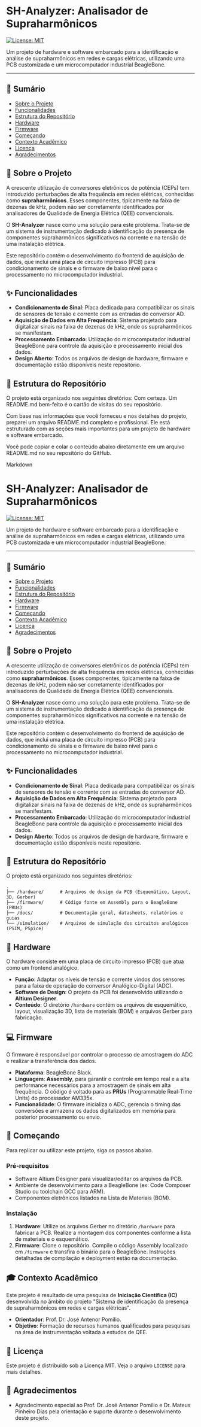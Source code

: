 # SH-Analyzer: Analisador de Supraharmônicos
[![License: MIT](https://img.shields.io/badge/License-MIT-blue.svg)](https://opensource.org/licenses/MIT)

Um projeto de hardware e software embarcado para a identificação e análise de supraharmônicos em redes e cargas elétricas, utilizando uma PCB customizada e um microcomputador industrial BeagleBone.

---

## 📝 Sumário
* [Sobre o Projeto](#-sobre-o-projeto)
* [Funcionalidades](#-funcionalidades)
* [Estrutura do Repositório](#-estrutura-do-repositório)
* [Hardware](#-hardware)
* [Firmware](#-firmware)
* [Começando](#-começando)
* [Contexto Acadêmico](#-contexto-acadêmico)
* [Licença](#-licença)
* [Agradecimentos](#-agradecimentos)

## 📖 Sobre o Projeto

A crescente utilização de conversores eletrônicos de potência (CEPs) tem introduzido perturbações de alta frequência em redes elétricas, conhecidas como **supraharmônicos**. Esses componentes, tipicamente na faixa de dezenas de kHz, podem não ser corretamente identificados por analisadores de Qualidade de Energia Elétrica (QEE) convencionais.

O **SH-Analyzer** nasce como uma solução para este problema. Trata-se de um sistema de instrumentação dedicado à identificação da presença de componentes supraharmônicos significativos na corrente e na tensão de uma instalação elétrica.

Este repositório contém o desenvolvimento do frontend de aquisição de dados, que inclui uma placa de circuito impresso (PCB) para condicionamento de sinais e o firmware de baixo nível para o processamento no microcomputador industrial.

## ✨ Funcionalidades

* **Condicionamento de Sinal**: Placa dedicada para compatibilizar os sinais de sensores de tensão e corrente com as entradas do conversor AD.
* **Aquisição de Dados em Alta Frequência**: Sistema projetado para digitalizar sinais na faixa de dezenas de kHz, onde os supraharmônicos se manifestam.
* **Processamento Embarcado**: Utilização do microcomputador industrial BeagleBone para controle da aquisição e processamento inicial dos dados.
* **Design Aberto**: Todos os arquivos de design de hardware, firmware e documentação estão disponíveis neste repositório.

## 📂 Estrutura do Repositório

O projeto está organizado nos seguintes diretórios:
Com certeza. Um README.md bem-feito é o cartão de visitas do seu repositório.

Com base nas informações que você forneceu e nos detalhes do projeto, preparei um arquivo README.md completo e profissional. Ele está estruturado com as seções mais importantes para um projeto de hardware e software embarcado.

Você pode copiar e colar o conteúdo abaixo diretamente em um arquivo README.md no seu repositório do GitHub.

Markdown

# SH-Analyzer: Analisador de Supraharmônicos
[![License: MIT](https://img.shields.io/badge/License-MIT-blue.svg)](https://opensource.org/licenses/MIT)

Um projeto de hardware e software embarcado para a identificação e análise de supraharmônicos em redes e cargas elétricas, utilizando uma PCB customizada e um microcomputador industrial BeagleBone.

---

## 📝 Sumário
* [Sobre o Projeto](#-sobre-o-projeto)
* [Funcionalidades](#-funcionalidades)
* [Estrutura do Repositório](#-estrutura-do-repositório)
* [Hardware](#-hardware)
* [Firmware](#-firmware)
* [Começando](#-começando)
* [Contexto Acadêmico](#-contexto-acadêmico)
* [Licença](#-licença)
* [Agradecimentos](#-agradecimentos)

## 📖 Sobre o Projeto

A crescente utilização de conversores eletrônicos de potência (CEPs) tem introduzido perturbações de alta frequência em redes elétricas, conhecidas como **supraharmônicos**. Esses componentes, tipicamente na faixa de dezenas de kHz, podem não ser corretamente identificados por analisadores de Qualidade de Energia Elétrica (QEE) convencionais.

O **SH-Analyzer** nasce como uma solução para este problema. Trata-se de um sistema de instrumentação dedicado à identificação da presença de componentes supraharmônicos significativos na corrente e na tensão de uma instalação elétrica.

Este repositório contém o desenvolvimento do frontend de aquisição de dados, que inclui uma placa de circuito impresso (PCB) para condicionamento de sinais e o firmware de baixo nível para o processamento no microcomputador industrial.

## ✨ Funcionalidades

* **Condicionamento de Sinal**: Placa dedicada para compatibilizar os sinais de sensores de tensão e corrente com as entradas do conversor AD.
* **Aquisição de Dados em Alta Frequência**: Sistema projetado para digitalizar sinais na faixa de dezenas de kHz, onde os supraharmônicos se manifestam.
* **Processamento Embarcado**: Utilização do microcomputador industrial BeagleBone para controle da aquisição e processamento inicial dos dados.
* **Design Aberto**: Todos os arquivos de design de hardware, firmware e documentação estão disponíveis neste repositório.

## 📂 Estrutura do Repositório

O projeto está organizado nos seguintes diretórios:
```
.
├── /hardware/      # Arquivos de design da PCB (Esquemático, Layout, 3D, Gerber)
├── /firmware/      # Código fonte em Assembly para o BeagleBone (PRUs)
├── /docs/          # Documentação geral, datasheets, relatórios e guias
└── /simulation/    # Arquivos de simulação dos circuitos analógicos (PSIM, PSpice)
```

## 🔩 Hardware

O hardware consiste em uma placa de circuito impresso (PCB) que atua como um frontend analógico.

* **Função**: Adaptar os níveis de tensão e corrente vindos dos sensores para a faixa de operação do conversor Analógico-Digital (ADC).
* **Software de Design**: O projeto da PCB foi desenvolvido utilizando o **Altium Designer**.
* **Conteúdo**: O diretório `/hardware` contém os arquivos de esquemático, layout, visualização 3D, lista de materiais (BOM) e arquivos Gerber para fabricação.

## 💻 Firmware

O firmware é responsável por controlar o processo de amostragem do ADC e realizar a transferência dos dados.

* **Plataforma**: BeagleBone Black.
* **Linguagem**: **Assembly**, para garantir o controle em tempo real e a alta performance necessários para a amostragem de sinais em alta frequência. O código é voltado para as **PRUs** (Programmable Real-Time Units) do processador AM335x.
* **Funcionalidade**: O firmware inicializa o ADC, gerencia o timing das conversões e armazena os dados digitalizados em memória para posterior processamento ou envio.

## 🚀 Começando

Para replicar ou utilizar este projeto, siga os passos abaixo.

### Pré-requisitos
* Software Altium Designer para visualizar/editar os arquivos da PCB.
* Ambiente de desenvolvimento para a BeagleBone (ex: Code Composer Studio ou toolchain GCC para ARM).
* Componentes eletrônicos listados na Lista de Materiais (BOM).

### Instalação
1.  **Hardware**: Utilize os arquivos Gerber no diretório `/hardware` para fabricar a PCB. Realize a montagem dos componentes conforme a lista de materiais e o esquemático.
2.  **Firmware**: Clone o repositório. Compile o código Assembly localizado em `/firmware` e transfira o binário para o BeagleBone. Instruções detalhadas de compilação e deployment estão na documentação.

## 🎓 Contexto Acadêmico

Este projeto é resultado de uma pesquisa de **Iniciação Científica (IC)** desenvolvida no âmbito do projeto "Sistema de identificação da presença de supraharmônicos em redes e cargas elétricas".

* **Orientador**: Prof. Dr. José Antenor Pomilio.
* **Objetivo**: Formação de recursos humanos qualificados para pesquisas na área de instrumentação voltada a estudos de QEE.

## 📄 Licença

Este projeto é distribuído sob a Licença MIT. Veja o arquivo `LICENSE` para mais detalhes.

## 🙏 Agradecimentos
* Agradecimento especial ao Prof. Dr. José Antenor Pomilio e Dr. Mateus Pinheiro Dias pela orientação e suporte durante o desenvolvimento deste projeto.
